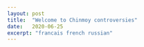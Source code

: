 ```yaml
---
layout: post
title:  "Welcome to Chinmoy controversies"
date:   2020-06-25
excerpt: "francais french russian"
---
```

